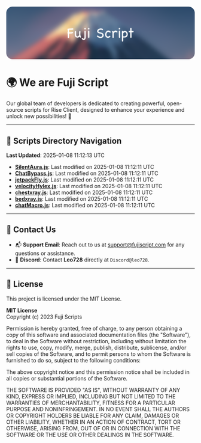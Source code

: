 ![Banner](.github/b.webp)

# 🌍 **We are Fuji Script**

Our global team of developers is dedicated to creating powerful, open-source scripts for Rise Client, designed to enhance your experience and unlock new possibilities! 🌟

---
<!-- SCRIPTS_NAVIGATION_START -->
## 📂 **Scripts Directory Navigation**

**Last Updated**: 2025-01-08 11:12:13 UTC

- **[SilentAura.js](scripts/SilentAura.js)**: Last modified on 2025-01-08 11:12:11 UTC
- **[ChatBypass.js](scripts/ChatBypass.js)**: Last modified on 2025-01-08 11:12:11 UTC
- **[jetpackFly.js](scripts/jetpackFly.js)**: Last modified on 2025-01-08 11:12:11 UTC
- **[velocityHylex.js](scripts/velocityHylex.js)**: Last modified on 2025-01-08 11:12:11 UTC
- **[chestxray.js](scripts/chestxray.js)**: Last modified on 2025-01-08 11:12:11 UTC
- **[bedxray.js](scripts/bedxray.js)**: Last modified on 2025-01-08 11:12:11 UTC
- **[chatMacro.js](scripts/chatMacro.js)**: Last modified on 2025-01-08 11:12:11 UTC

<!-- SCRIPTS_NAVIGATION_END -->

---

## 💬 **Contact Us**  
- 📬 **Support Email**: Reach out to us at [support@fujiscript.com](mailto:support@fujiscript.com) for any questions or assistance.  
- 💬 **Discord**: Contact **Leo728** directly at `Discord@leo728`.

---

## 📜 **License**

This project is licensed under the MIT License.  

**MIT License**  
Copyright (c) 2023 Fuji Scripts  

Permission is hereby granted, free of charge, to any person obtaining a copy of this software and associated documentation files (the "Software"), to deal in the Software without restriction, including without limitation the rights to use, copy, modify, merge, publish, distribute, sublicense, and/or sell copies of the Software, and to permit persons to whom the Software is furnished to do so, subject to the following conditions:  

The above copyright notice and this permission notice shall be included in all copies or substantial portions of the Software.  

THE SOFTWARE IS PROVIDED "AS IS", WITHOUT WARRANTY OF ANY KIND, EXPRESS OR IMPLIED, INCLUDING BUT NOT LIMITED TO THE WARRANTIES OF MERCHANTABILITY, FITNESS FOR A PARTICULAR PURPOSE AND NONINFRINGEMENT. IN NO EVENT SHALL THE AUTHORS OR COPYRIGHT HOLDERS BE LIABLE FOR ANY CLAIM, DAMAGES OR OTHER LIABILITY, WHETHER IN AN ACTION OF CONTRACT, TORT OR OTHERWISE, ARISING FROM, OUT OF OR IN CONNECTION WITH THE SOFTWARE OR THE USE OR OTHER DEALINGS IN THE SOFTWARE.  
